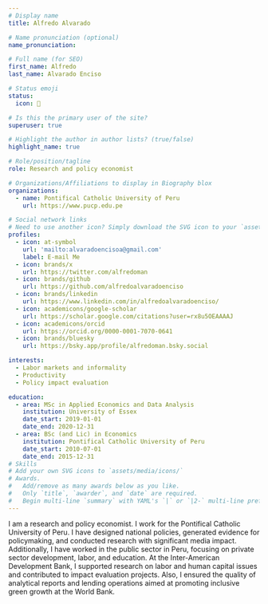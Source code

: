 ```yaml
---
# Display name
title: Alfredo Alvarado

# Name pronunciation (optional)
name_pronunciation: 

# Full name (for SEO)
first_name: Alfredo
last_name: Alvarado Enciso

# Status emoji
status:
  icon: 🤗

# Is this the primary user of the site?
superuser: true

# Highlight the author in author lists? (true/false)
highlight_name: true

# Role/position/tagline
role: Research and policy economist

# Organizations/Affiliations to display in Biography blox
organizations:
  - name: Pontifical Catholic University of Peru
    url: https://www.pucp.edu.pe

# Social network links
# Need to use another icon? Simply download the SVG icon to your `assets/media/icons/` folder.
profiles:
  - icon: at-symbol
    url: 'mailto:alvaradoencisoa@gmail.com'
    label: E-mail Me
  - icon: brands/x
    url: https://twitter.com/alfredoman
  - icon: brands/github
    url: https://github.com/alfredoalvaradoenciso
  - icon: brands/linkedin
    url: https://www.linkedin.com/in/alfredoalvaradoenciso/
  - icon: academicons/google-scholar
    url: https://scholar.google.com/citations?user=rx8u5OEAAAAJ
  - icon: academicons/orcid
    url: https://orcid.org/0000-0001-7070-0641
  - icon: brands/bluesky
    url: https://bsky.app/profile/alfredoman.bsky.social

interests:
  - Labor markets and informality
  - Productivity
  - Policy impact evaluation

education:
  - area: MSc in Applied Economics and Data Analysis
    institution: University of Essex
    date_start: 2019-01-01
    date_end: 2020-12-31
  - area: BSc (and Lic) in Economics
    institution: Pontifical Catholic University of Peru
    date_start: 2010-07-01
    date_end: 2015-12-31
# Skills
# Add your own SVG icons to `assets/media/icons/`
# Awards.
#   Add/remove as many awards below as you like.
#   Only `title`, `awarder`, and `date` are required.
#   Begin multi-line `summary` with YAML's `|` or `|2-` multi-line prefix and indent 2 spaces below.
---
```


I am a research and policy economist. I work for the Pontifical Catholic University of Peru. I have designed national policies, generated evidence for policymaking, and conducted research with significant media impact. Additionally, I have worked in the public sector in Peru, focusing on private sector development, labor, and education. At the Inter-American Development Bank, I supported research on labor and human capital issues and contributed to impact evaluation projects. Also, I ensured the quality of analytical reports and lending operations aimed at promoting inclusive green growth at the World Bank.
